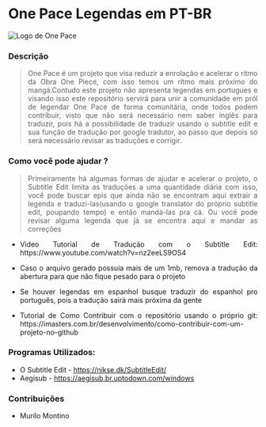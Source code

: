 # One Pace Legendas em PT-BR

![Logo de One Pace](https://user-images.githubusercontent.com/51464383/159021026-de4495de-4ec8-45d5-b31d-3eb8cf5983eb.png)


### Descrição
  > <p align="justify"> One Pace é um projeto que visa reduzir a enrolação e acelerar o ritmo da Obra One Piece, com isso temos um ritmo mais próximo do mangá.Contudo este projeto não apresenta legendas em portugues e visando isso este repositório servirá para unir a comunidade em pról de legendar One Pace de forma comunitária, onde todos podem contribuir, visto que não será necessário nem saber inglês para traduzir, pois há a possibilidade de traduzir usando o subtitle edit e sua função de tradução por google tradutor, ao passo que depois só será necessário revisar as traduções e corrigir. </p>
  
### Como você pode ajudar ?
  > <p align="justify"> Primeiramente há algumas formas de ajudar e acelerar o projeto, o Subtitle Edit limita as traduções a uma quantidade diária com isso, você pode buscar epis que ainda não se encontram aqui extrair a legenda e traduzi-las(usando o google translator do próprio subtitle edit, poupando tempo) e então mandá-las pra cá. Ou você pode revisar alguma legenda que já se encontra aqui e mandar as correções </p>
  - <p align="justify"> Video Tutorial de Tradução com o Subtitle Edit: https://www.youtube.com/watch?v=nz2eeLS9OS4</p>
  - <p align="justify"> Caso o arquivo gerado possuia mais de um 1mb, remova a tradução da abertura para que não fique pesado para o projeto</p>
  - <p align="justify"> Se houver legendas em espanhol busque traduzir do espanhol pro português, pois a tradução sairá mais próxima da gente</p>
  - <p align="justify"> Tutorial de Como Contribuir com o repositório usando o próprio git: https://imasters.com.br/desenvolvimento/como-contribuir-com-um-projeto-no-github</p>

### Programas Utilizados:
  - O Subtitle Edit - https://nikse.dk/SubtitleEdit/
  - Aegisub - https://aegisub.br.uptodown.com/windows

### Contribuições
  - Murilo Montino
